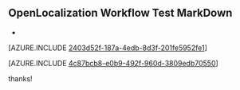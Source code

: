 ## OpenLocalization Workflow Test MarkDown
* 

[AZURE.INCLUDE [2403d52f-187a-4edb-8d3f-201fe5952fe1](calleeMd1.md)]



[AZURE.INCLUDE [4c87bcb8-e0b9-492f-960d-3809edb70550](calleeMd2.md)]

 
thanks!